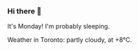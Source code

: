 ### Hi there :wave:

It's Monday! I'm probably sleeping.

Weather in Toronto: partly cloudy, at +8°C.
